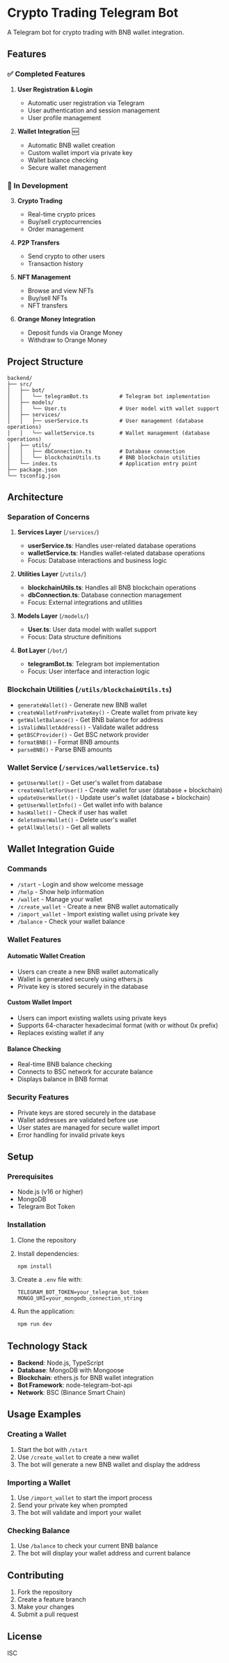 # Crypto Trading Telegram Bot

A Telegram bot for crypto trading with BNB wallet integration.

## Features

### ✅ Completed Features

1. **User Registration & Login**
   - Automatic user registration via Telegram
   - User authentication and session management
   - User profile management

2. **Wallet Integration** 🆕
   - Automatic BNB wallet creation
   - Custom wallet import via private key
   - Wallet balance checking
   - Secure wallet management

### 🚧 In Development

3. **Crypto Trading**
   - Real-time crypto prices
   - Buy/sell cryptocurrencies
   - Order management

4. **P2P Transfers**
   - Send crypto to other users
   - Transaction history

5. **NFT Management**
   - Browse and view NFTs
   - Buy/sell NFTs
   - NFT transfers

6. **Orange Money Integration**
   - Deposit funds via Orange Money
   - Withdraw to Orange Money

## Project Structure

```
backend/
├── src/
│   ├── bot/
│   │   └── telegramBot.ts          # Telegram bot implementation
│   ├── models/
│   │   └── User.ts                 # User model with wallet support
│   ├── services/
│   │   ├── userService.ts          # User management (database operations)
│   │   └── walletService.ts        # Wallet management (database operations)
│   ├── utils/
│   │   ├── dbConnection.ts         # Database connection
│   │   └── blockchainUtils.ts      # BNB blockchain utilities
│   └── index.ts                    # Application entry point
├── package.json
└── tsconfig.json
```

## Architecture

### **Separation of Concerns**

1. **Services Layer** (`/services/`)
   - **userService.ts**: Handles user-related database operations
   - **walletService.ts**: Handles wallet-related database operations
   - Focus: Database interactions and business logic

2. **Utilities Layer** (`/utils/`)
   - **blockchainUtils.ts**: Handles all BNB blockchain operations
   - **dbConnection.ts**: Database connection management
   - Focus: External integrations and utilities

3. **Models Layer** (`/models/`)
   - **User.ts**: User data model with wallet support
   - Focus: Data structure definitions

4. **Bot Layer** (`/bot/`)
   - **telegramBot.ts**: Telegram bot implementation
   - Focus: User interface and interaction logic

### **Blockchain Utilities** (`/utils/blockchainUtils.ts`)

- `generateWallet()` - Generate new BNB wallet
- `createWalletFromPrivateKey()` - Create wallet from private key
- `getWalletBalance()` - Get BNB balance for address
- `isValidWalletAddress()` - Validate wallet address
- `getBSCProvider()` - Get BSC network provider
- `formatBNB()` - Format BNB amounts
- `parseBNB()` - Parse BNB amounts

### **Wallet Service** (`/services/walletService.ts`)

- `getUserWallet()` - Get user's wallet from database
- `createWalletForUser()` - Create wallet for user (database + blockchain)
- `updateUserWallet()` - Update user's wallet (database + blockchain)
- `getUserWalletInfo()` - Get wallet info with balance
- `hasWallet()` - Check if user has wallet
- `deleteUserWallet()` - Delete user's wallet
- `getAllWallets()` - Get all wallets

## Wallet Integration Guide

### Commands

- `/start` - Login and show welcome message
- `/help` - Show help information
- `/wallet` - Manage your wallet
- `/create_wallet` - Create a new BNB wallet automatically
- `/import_wallet` - Import existing wallet using private key
- `/balance` - Check your wallet balance

### Wallet Features

#### Automatic Wallet Creation
- Users can create a new BNB wallet automatically
- Wallet is generated securely using ethers.js
- Private key is stored securely in the database

#### Custom Wallet Import
- Users can import existing wallets using private keys
- Supports 64-character hexadecimal format (with or without 0x prefix)
- Replaces existing wallet if any

#### Balance Checking
- Real-time BNB balance checking
- Connects to BSC network for accurate balance
- Displays balance in BNB format

### Security Features

- Private keys are stored securely in the database
- Wallet addresses are validated before use
- User states are managed for secure wallet import
- Error handling for invalid private keys

## Setup

### Prerequisites

- Node.js (v16 or higher)
- MongoDB
- Telegram Bot Token

### Installation

1. Clone the repository
2. Install dependencies:
   ```bash
   npm install
   ```

3. Create a `.env` file with:
   ```
   TELEGRAM_BOT_TOKEN=your_telegram_bot_token
   MONGO_URI=your_mongodb_connection_string
   ```

4. Run the application:
   ```bash
   npm run dev
   ```

## Technology Stack

- **Backend**: Node.js, TypeScript
- **Database**: MongoDB with Mongoose
- **Blockchain**: ethers.js for BNB wallet integration
- **Bot Framework**: node-telegram-bot-api
- **Network**: BSC (Binance Smart Chain)

## Usage Examples

### Creating a Wallet
1. Start the bot with `/start`
2. Use `/create_wallet` to create a new wallet
3. The bot will generate a new BNB wallet and display the address

### Importing a Wallet
1. Use `/import_wallet` to start the import process
2. Send your private key when prompted
3. The bot will validate and import your wallet

### Checking Balance
1. Use `/balance` to check your current BNB balance
2. The bot will display your wallet address and current balance

## Contributing

1. Fork the repository
2. Create a feature branch
3. Make your changes
4. Submit a pull request

## License

ISC 